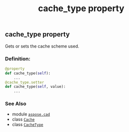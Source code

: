 ﻿---
title: cache_type property
second_title: Aspose.CAD for Python via .NET API References
description: 
type: docs
weight: 70
url: /aspose.cad/cache/cache_type/
is_root: false
---

## cache_type property


Gets or sets the cache scheme used.
### Definition:
```python
@property
def cache_type(self):
    ...
@cache_type.setter
def cache_type(self, value):
    ...
```

### See Also
* module [`aspose.cad`](../../)
* class [`Cache`](/cad/python-net/aspose.cad/cache)
* class [`CacheType`](/cad/python-net/aspose.cad/cachetype)

